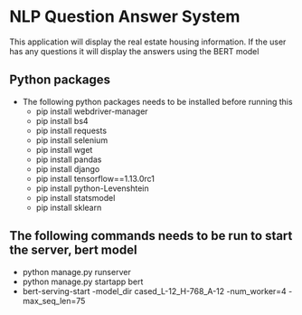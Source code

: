 # NLP Question Answer System
This application will display the real estate housing information. If the user has any questions it will display the answers using the BERT model

## Python packages
* The following python packages needs to be installed before running this
    * pip install webdriver-manager
    * pip install bs4
    * pip install requests
    * pip install selenium
    * pip install wget
    * pip install pandas
    * pip install django
    * pip install tensorflow==1.13.0rc1
    * pip install python-Levenshtein
    * pip install statsmodel
    * pip install sklearn
    
## The following commands needs to be run to start the server, bert model
* python manage.py runserver
* python manage.py startapp bert
* bert-serving-start -model_dir cased_L-12_H-768_A-12 -num_worker=4 -max_seq_len=75
